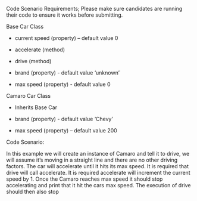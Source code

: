 Code Scenario Requirements; Please make sure candidates are running their code to ensure it works before submitting.

Base Car Class

+ current speed (property) – default value 0

+ accelerate (method)

+ drive (method)

+ brand (property) - default value ‘unknown’

+ max speed (property) - default value 0

Camaro Car Class

+ Inherits Base Car

+ brand (property) - default value ‘Chevy’

+ max speed (property) – default value 200

Code Scenario:

In this example we will create an instance of Camaro and tell it to drive, we will assume it’s moving in a straight line and there are no other driving factors.  The car will accelerate until it hits its max speed.  It is required that drive will call accelerate. It is required accelerate will increment the current speed by 1.  Once the Camaro reaches max speed it should stop accelerating and print that it hit the cars max speed.  The execution of drive should then also stop